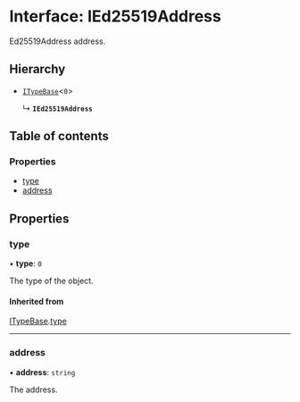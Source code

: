 # Interface: IEd25519Address

Ed25519Address address.

## Hierarchy

- [`ITypeBase`](ITypeBase.md)<``0``\>

  ↳ **`IEd25519Address`**

## Table of contents

### Properties

- [type](IEd25519Address.md#type)
- [address](IEd25519Address.md#address)

## Properties

### type

• **type**: ``0``

The type of the object.

#### Inherited from

[ITypeBase](ITypeBase.md).[type](ITypeBase.md#type)

___

### address

• **address**: `string`

The address.
